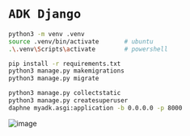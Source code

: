 # `ADK Django`

```bash
python3 -m venv .venv
source .venv/bin/activate       # ubuntu
.\.venv\Scripts\activate        # powershell

pip install -r requirements.txt
python3 manage.py makemigrations
python3 manage.py migrate

python3 manage.py collectstatic
python3 manage.py createsuperuser
daphne myadk.asgi:application -b 0.0.0.0 -p 8000
```

![image](https://github.com/user-attachments/assets/21c51fc0-3a7c-49be-8290-13a2b37149ca)
